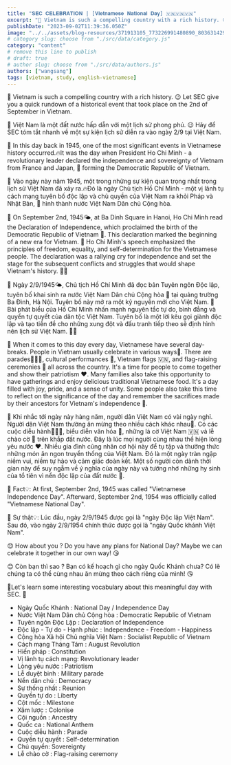 ```yaml
---
title: "𝐒𝐄𝐂 𝐂𝐄𝐋𝐄𝐁𝐑𝐀𝐓𝐈𝐎𝐍 | [𝐕𝐢𝐞𝐭𝐧𝐚𝐦𝐞𝐬𝐞 𝐍𝐚𝐭𝐢𝐨𝐧𝐚𝐥 𝐃𝐚𝐲] 🇻🇳🇻🇳🇻🇳"
excerpt: "📌 Vietnam is such a compelling country with a rich history. 😉 Let SEC give you a quick rundown of a historical event that took place on the 2nd of September in Vietnam."
publishDate: "2023-09-02T11:39:36.050Z"
image: "../../assets/blog-resources/371913105_773226991480890_8036314297417844703_n.jpg"
# category slug: choose from "./src/data/category.js"
category: "content"
# remove this line to publish
# draft: true
# author slug: choose from "./src/data/authors.js"
authors: ["wangsang"]
tags: [vietnam, study, english-vietnamese]
---
```

<!-- [𝐍𝐠𝐚̀𝐲 𝐐𝐮ố𝐜 𝐤𝐡𝐚́𝐧𝐡 𝐕𝐢𝐞̣̂𝐭 𝐍𝐚𝐦] 🇻🇳🇻🇳🇻🇳 -->
📌 Vietnam is such a compelling country with a rich history. 😉 Let SEC give you a quick rundown of a historical event that took place on the 2nd of September in Vietnam.

📌 Việt Nam là một đất nước hấp dẫn với một lịch sử phong phú. 😉 Hãy để SEC tóm tắt nhanh về một sự kiện lịch sử diễn ra vào ngày 2/9 tại Việt Nam. 

📌 In this day back in 1945, one of the most significant events in Vietnamese history occurred.🔥It was the day when President Ho Chi Minh - a revolutionary leader declared the independence and sovereignty of Vietnam from France and Japan, 🥳 forming the Democratic Republic of Vietnam. 

📌 Vào ngày này năm 1945, một trong những sự kiện quan trọng nhất trong lịch sử Việt Nam đã xảy ra.🔥Đó là ngày Chủ tịch Hồ Chí Minh - một vị lãnh tụ cách mạng tuyên bố độc lập và chủ quyền của Việt Nam ra khỏi Pháp và Nhật Bản, 🥳 hình thành nước Việt Nam Dân chủ Cộng hòa. 

📌 On September 2nd, 1945🌤️, at Ba Dinh Square in Hanoi, Ho Chi Minh read the Declaration of Independence, which proclaimed the birth of the Democratic Republic of Vietnam 🌻. This declaration marked the beginning of a new era for Vietnam. 📜 Ho Chi Minh's speech emphasized the principles of freedom, equality, and self-determination for the Vietnamese people. The declaration was a rallying cry for independence and set the stage for the subsequent conflicts and struggles that would shape Vietnam's history. 🫶🏻

📌 Ngày 2/9/1945🌤️, Chủ tịch Hồ Chí Minh đã đọc bản Tuyên ngôn Độc lập, tuyên bố khai sinh ra nước Việt Nam Dân chủ Cộng hòa 🌻 tại quảng trường Ba Đình, Hà Nội. Tuyên bố này mở ra một kỷ nguyên mới cho Việt Nam. 📜 Bài phát biểu của Hồ Chí Minh nhấn mạnh nguyên tắc tự do, bình đẳng và quyền tự quyết của dân tộc Việt Nam. Tuyên bố là một lời kêu gọi giành độc lập và tạo tiền đề cho những xung đột và đấu tranh tiếp theo sẽ định hình nên lịch sử Việt Nam. 🫶🏻

📌 When it comes to this day every day, Vietnamese have several day-breaks. People in Vietnam usually celebrate in various ways🎉. There are parades👮🏻‍♂️, cultural performances 🎊, Vietnam flags 🇻🇳, and flag-raising ceremonies 🫡 all across the country. It's a time for people to come together and show their patriotism ❤️. Many families also take this opportunity to have gatherings and enjoy delicious traditional Vietnamese food. It's a day filled with joy, pride, and a sense of unity. Some people also take this time to reflect on the significance of the day and remember the sacrifices made by their ancestors for Vietnam's independence 🥰. 

📌 Khi nhắc tới ngày này hàng năm, người dân Việt Nam có vài ngày nghỉ. Người dân Việt Nam thường ăn mừng theo nhiều cách khác nhau🎉. Có các cuộc diễu hành👮🏻‍♂️, biểu diễn văn hóa 🎊, những lá cờ Việt Nam 🇻🇳 và lễ chào cờ 🫡 trên khắp đất nước. Đây là lúc mọi người cùng nhau thể hiện lòng yêu nước ❤️. Nhiều gia đình cũng nhân cơ hội này để tụ tập và thưởng thức những món ăn ngon truyền thống của Việt Nam. Đó là một ngày tràn ngập niềm vui, niềm tự hào và cảm giác đoàn kết. Một số người còn dành thời gian này để suy ngẫm về ý nghĩa của ngày này và tưởng nhớ những hy sinh của tổ tiên vì nền độc lập của đất nước 🥰. 

📌 Fact💡: At first, September 2nd, 1945 was called "Vietnamese Independence Day". Afterward, September 2nd, 1954 was officially called "Vietnamese National Day".

📌 Sự thật💡: Lúc đầu, ngày 2/9/1945 được gọi là "ngày Độc lập Việt Nam". Sau đó, vào ngày 2/9/1954 chính thức được gọi là "ngày Quốc khánh Việt Nam".

😊 How about you ? Do you have any plans for National Day? Maybe we can celebrate it together in our own way! 😘

😊 Còn bạn thì sao ? Bạn có kế hoạch gì cho ngày Quốc Khánh chưa? Có lẽ chúng ta có thể cùng nhau ăn mừng theo cách riêng của mình! 😘

📌Let's learn some interesting vocabulary about this meaningful day with SEC. 📝
- Ngày Quốc Khánh : National Day / Independence Day 
- Nước Việt Nam Dân chủ Cộng hòa : Democratic Republic of Vietnam 
- Tuyên ngôn Độc Lập : Declaration of Independence 
- Độc lập - Tự do - Hạnh phúc : Independence - Freedom - Happiness
- Cộng hòa Xã hội Chủ nghĩa Việt Nam : Socialist Republic of Vietnam
- Cách mạng Tháng Tám : August Revolution
- Hiến pháp : Constitution 
- Vị lãnh tụ cách mạng: Revolutionary leader
- Lòng yêu nước : Patriotism 
- Lễ duyệt binh : Military parade 
- Nền dân chủ : Democracy
- Sự thống nhất : Reunion
- Quyền tự do : Liberty
- Cột mốc : Milestone 
- Xâm lược : Colonise 
- Cội nguồn : Ancestry 
- Quốc ca : National Anthem
- Cuộc diễu hành : Parade
- Quyền tự quyết : Self-determination
- Chủ quyền: Sovereignty
- Lễ chào cờ : Flag-raising ceremony
